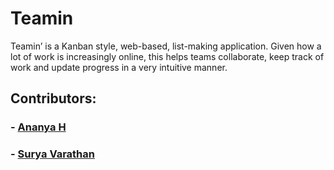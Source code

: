 # Teamin

Teamin’ is a Kanban style, web-based, list-making application. Given how a lot of work is increasingly online, this helps teams collaborate, keep track of work and update progress in a very intuitive manner. 

## Contributors:

### - [Ananya H](https://github.com/ananyaHaraprasad)
### - [Surya Varathan](https://github.com/surya-varathan)
